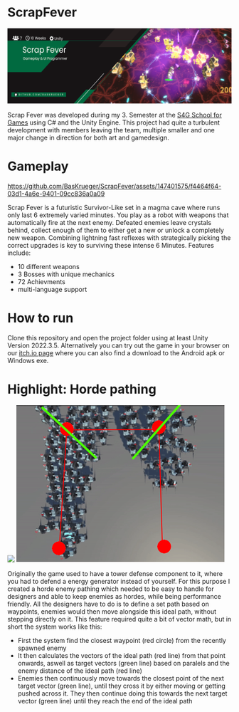# ScrapFever
<p align="center">
    <img src="readme/Banner.png" alt="Scrap Fever Banner"><br>
</p>

Scrap Fever was developed during my 3. Semester at the [S4G School for Games](https://www.school4games.net/) using C# and the Unity Engine. This project had quite a turbulent development with members leaving the team, multiple smaller and one major change in direction for both art and gamedesign. 

# Gameplay

https://github.com/BasKrueger/ScrapFever/assets/147401575/f4464f64-03d1-4a6e-9401-09cc836a0a09

Scrap Fever is a futuristic Survivor-Like set in a magma cave where runs only last 6 extremely varied minutes. You play as a robot with weapons that automatically fire at the next enemy. Defeated enemies leave crystals behind, collect enough of them to either get a new or unlock a completely new weapon. Combining lightning fast reflexes with strategically picking the correct upgrades is key to surviving these intense 6 Minutes.
Features include:
  - 10 different weapons
  - 3 Bosses with unique mechanics
  - 72 Achievments
  - multi-language support

# How to run
Clone this repository and open the project folder using at least Unity Version 2022.3.5. Alternatively you can try out the game in your browser on our [itch.io page](https://suchti0352.itch.io/scrap-fever) where you can also find a download to the Android apk or Windows exe.  

# Highlight: Horde pathing
<p float="left">
  <img src="readme/Horde Pathing.gif"/>
  <img src="readme/PathingVisualization.PNG" /> 
</p>

Originally the game used to have a tower defense component to it, where you had to defend a energy generator instead of yourself. For this purpose I created a horde enemy pathing which needed to be easy to handle for designers and able to keep enemies as hordes, while being performance friendly. All the designers have to do is to define a set path based on waypoints, enemies would then move alongside this ideal path, without stepping directly on it. This feature required quite a bit of vector math, but in short the system works like this:
- First the system find the closest waypoint (red circle) from the recently spawned enemy
- It then calculates the vectors of the ideal path (red line) from that point onwards, aswell as target vectors (green line) based on paralels and the enemy distance of the ideal path (red line)
-  Enemies then continuously move towards the closest point of the next target vector (green line), until they cross it by either moving or getting pushed across it. They then continue doing this towards the next target vector (green line) until they reach the end of the ideal path
